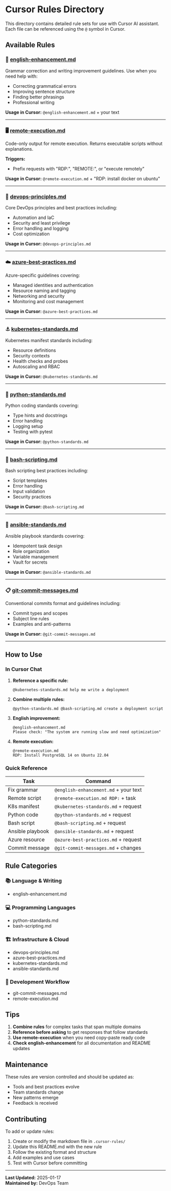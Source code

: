 # Cursor Rules Directory

This directory contains detailed rule sets for use with Cursor AI assistant. Each file can be referenced using the `@` symbol in Cursor.

## Available Rules

### 📝 [english-enhancement.md](./english-enhancement.md)
Grammar correction and writing improvement guidelines. Use when you need help with:
- Correcting grammatical errors
- Improving sentence structure
- Finding better phrasings
- Professional writing

**Usage in Cursor:** `@english-enhancement.md` + your text

---

### 🖥️ [remote-execution.md](./remote-execution.md)
Code-only output for remote execution. Returns executable scripts without explanations.

**Triggers:**
- Prefix requests with "RDP:", "REMOTE:", or "execute remotely"

**Usage in Cursor:** `@remote-execution.md` + "RDP: install docker on ubuntu"

---

### 🔧 [devops-principles.md](./devops-principles.md)
Core DevOps principles and best practices including:
- Automation and IaC
- Security and least privilege
- Error handling and logging
- Cost optimization

**Usage in Cursor:** `@devops-principles.md`

---

### ☁️ [azure-best-practices.md](./azure-best-practices.md)
Azure-specific guidelines covering:
- Managed identities and authentication
- Resource naming and tagging
- Networking and security
- Monitoring and cost management

**Usage in Cursor:** `@azure-best-practices.md`

---

### ⚓ [kubernetes-standards.md](./kubernetes-standards.md)
Kubernetes manifest standards including:
- Resource definitions
- Security contexts
- Health checks and probes
- Autoscaling and RBAC

**Usage in Cursor:** `@kubernetes-standards.md`

---

### 🐍 [python-standards.md](./python-standards.md)
Python coding standards covering:
- Type hints and docstrings
- Error handling
- Logging setup
- Testing with pytest

**Usage in Cursor:** `@python-standards.md`

---

### 📜 [bash-scripting.md](./bash-scripting.md)
Bash scripting best practices including:
- Script templates
- Error handling
- Input validation
- Security practices

**Usage in Cursor:** `@bash-scripting.md`

---

### 🤖 [ansible-standards.md](./ansible-standards.md)
Ansible playbook standards covering:
- Idempotent task design
- Role organization
- Variable management
- Vault for secrets

**Usage in Cursor:** `@ansible-standards.md`

---

### 📋 [git-commit-messages.md](./git-commit-messages.md)
Conventional commits format and guidelines including:
- Commit types and scopes
- Subject line rules
- Examples and anti-patterns

**Usage in Cursor:** `@git-commit-messages.md`

---

## How to Use

### In Cursor Chat

1. **Reference a specific rule:**
   ```
   @kubernetes-standards.md help me write a deployment
   ```

2. **Combine multiple rules:**
   ```
   @python-standards.md @bash-scripting.md create a deployment script
   ```

3. **English improvement:**
   ```
   @english-enhancement.md 
   Please check: "The system are running slow and need optimization"
   ```

4. **Remote execution:**
   ```
   @remote-execution.md
   RDP: Install PostgreSQL 14 on Ubuntu 22.04
   ```

### Quick Reference

| Task | Command |
|------|---------|
| Fix grammar | `@english-enhancement.md` + your text |
| Remote script | `@remote-execution.md RDP:` + task |
| K8s manifest | `@kubernetes-standards.md` + request |
| Python code | `@python-standards.md` + request |
| Bash script | `@bash-scripting.md` + request |
| Ansible playbook | `@ansible-standards.md` + request |
| Azure resource | `@azure-best-practices.md` + request |
| Commit message | `@git-commit-messages.md` + changes |

## Rule Categories

### 📚 Language & Writing
- english-enhancement.md

### 💻 Programming Languages
- python-standards.md
- bash-scripting.md

### 🏗️ Infrastructure & Cloud
- devops-principles.md
- azure-best-practices.md
- kubernetes-standards.md
- ansible-standards.md

### 🔨 Development Workflow
- git-commit-messages.md
- remote-execution.md

## Tips

1. **Combine rules** for complex tasks that span multiple domains
2. **Reference before asking** to get responses that follow standards
3. **Use remote-execution** when you need copy-paste ready code
4. **Check english-enhancement** for all documentation and README updates

## Maintenance

These rules are version controlled and should be updated as:
- Tools and best practices evolve
- Team standards change
- New patterns emerge
- Feedback is received

## Contributing

To add or update rules:

1. Create or modify the markdown file in `.cursor-rules/`
2. Update this README.md with the new rule
3. Follow the existing format and structure
4. Add examples and use cases
5. Test with Cursor before committing

---

**Last Updated:** 2025-01-17  
**Maintained by:** DevOps Team

